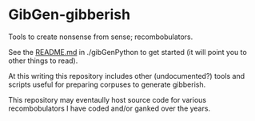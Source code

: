 # GibGen-gibberish

Tools to create nonsense from sense; recombobulators.

See the [README.md](gibGenPython/README.md) in ./gibGenPython to get started (it will point you to other things to read).

At this writing this repository includes other (undocumented?) tools and scripts useful for preparing corpuses to generate gibberish.

This repository may eventaully host source code for various recombobulators I have coded and/or ganked over the years.